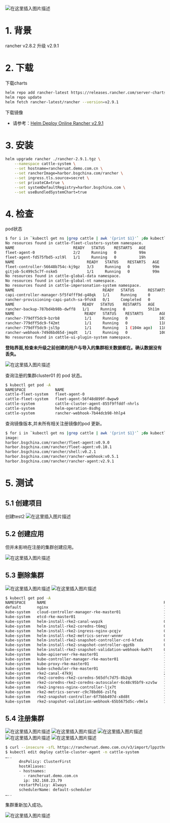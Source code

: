 ![在这里插入图片描述](https://i-blog.csdnimg.cn/direct/ed3355ec38a348a4bdc516cc65e761e3.jpeg#pic_center)



# 1. 背景

rancher v2.8.2 升级 v2.9.1



# 2. 下载

下载charts
```bash
helm repo add rancher-latest https://releases.rancher.com/server-charts/latest
helm repo update
helm fetch rancher-latest/rancher --version=v2.9.1
```


下载镜像

- 请参考：[Helm Deploy Online Rancher v2.9.1](https://blog.csdn.net/xixihahalelehehe/article/details/141889301)


# 3. 安装

```bash
helm upgrade rancher ./rancher-2.9.1.tgz \
    --namespace cattle-system \
    --set hostname=rancheruat.demo.com.cn \
    --set rancherImage=harbor.bsgchina.com/rancher \
    --set ingress.tls.source=secret \
    --set privateCA=true \
    --set systemDefaultRegistry=harbor.bsgchina.com \
    --set useBundledSystemChart=true
```


# 4. 检查
pod状态

```bash
$ for i in `kubectl get ns |grep cattle | awk '{print $1}'` ;do kubectl get pod -n $i ;done
No resources found in cattle-fleet-clusters-system namespace.
NAME                          READY   STATUS    RESTARTS   AGE
fleet-agent-0                 2/2     Running   0          99m
fleet-agent-fd575fbd5-xzl9l   1/1     Running   0          19h
NAME                                READY   STATUS    RESTARTS   AGE
fleet-controller-56648b754c-kj9gz   3/3     Running   0          99m
gitjob-5c499c5c7f-nskm5             1/1     Running   0          99m
No resources found in cattle-global-data namespace.
No resources found in cattle-global-nt namespace.
No resources found in cattle-impersonation-system namespace.
NAME                                       READY   STATUS      RESTARTS   AGE
capi-controller-manager-5f5f4fff9d-g48qk   1/1     Running     0          101m
rancher-provisioning-capi-patch-sa-9fsk8   0/1     Completed   0          107s
NAME                              READY   STATUS    RESTARTS   AGE
rancher-backup-787bd4b98b-dwff8   1/1     Running   0          5h11m
NAME                               READY   STATUS    RESTARTS       AGE
rancher-779dff5dc9-bzrb8           1/1     Running   0              103m
rancher-779dff5dc9-f42mt           1/1     Running   0              118m
rancher-779dff5dc9-jsl5p           1/1     Running   1 (104m ago)   118m
rancher-webhook-749d6bd65d-jmqdt   1/1     Running   0              100m
No resources found in cattle-ui-plugin-system namespace.
```



**登陆界面,检查未升级之前创建的用户与导入的集群相关数据都在。确认数据没有丢失。**

![在这里插入图片描述](https://i-blog.csdnimg.cn/direct/49447669a1894437866b61ae78d6fe4f.png)

查询注册的集群cluster01 的 pod 状态。

```bash
$ kubectl get pod -A
NAMESPACE             NAME                                                    READY   STATUS      RESTARTS      AGE
cattle-fleet-system   fleet-agent-0                                           0/2     Init:0/1    0             11m
cattle-fleet-system   fleet-agent-56f48d899f-8wpw9                            1/1     Running     0             101m
cattle-system         cattle-cluster-agent-855f9ffddf-nhrls                   1/1     Running     0             101m
cattle-system         helm-operation-8sdhg                                    0/2     Completed   0             30m
cattle-system         rancher-webhook-7b44dcb98-hhlp4                         1/1     Running     0             30m
```

查询镜像版本,并未所有相关注册镜像的pod 更新。

```bash
$ for i in `kubectl get ns |grep cattle | awk '{print $1}'` ;do kubectl get pod -n $i -oyaml |grep image: | awk '{print $2}' | sort -r | uniq;done
image:
harbor.bsgchina.com/rancher/fleet-agent:v0.9.0
harbor.bsgchina.com/rancher/fleet-agent:v0.10.1
harbor.bsgchina.com/rancher/shell:v0.2.1
harbor.bsgchina.com/rancher/rancher-webhook:v0.5.1
harbor.bsgchina.com/rancher/rancher-agent:v2.9.1
```

# 5. 测试

## 5.1 创建项目
创建test2
![在这里插入图片描述](https://i-blog.csdnimg.cn/direct/78166f29f9604a2a924b62cd4f70c3e4.png)



## 5.2 创建应用

但并未影响在注册的集群创建应用。

![在这里插入图片描述](https://i-blog.csdnimg.cn/direct/a1958dfeba604770960e0a4684e3456b.png)

## 5.3 删除集群

![在这里插入图片描述](https://i-blog.csdnimg.cn/direct/5d385c06589748e9b6101acaa93d3c72.png)
![在这里插入图片描述](https://i-blog.csdnimg.cn/direct/6aaa47cdb18744dda86a834963a3b328.png)


```bash
$ kubectl get pod -A
NAMESPACE     NAME                                                    READY   STATUS      RESTARTS      AGE
default       nginx                                                   1/1     Running     0             17h
kube-system   cloud-controller-manager-rke-master01                   1/1     Running     3 (37h ago)   218d
kube-system   etcd-rke-master01                                       1/1     Running     4             218d
kube-system   helm-install-rke2-canal-wvpzk                           0/1     Completed   0             218d
kube-system   helm-install-rke2-coredns-t6mqj                         0/1     Completed   0             218d
kube-system   helm-install-rke2-ingress-nginx-pcqjv                   0/1     Completed   0             218d
kube-system   helm-install-rke2-metrics-server-wnnmr                  0/1     Completed   0             218d
kube-system   helm-install-rke2-snapshot-controller-crd-kfxdx         0/1     Completed   0             218d
kube-system   helm-install-rke2-snapshot-controller-qgz6b             0/1     Completed   1             218d
kube-system   helm-install-rke2-snapshot-validation-webhook-kw97t     0/1     Completed   0             218d
kube-system   kube-apiserver-rke-master01                             1/1     Running     1             218d
kube-system   kube-controller-manager-rke-master01                    1/1     Running     3 (37h ago)   218d
kube-system   kube-proxy-rke-master01                                 1/1     Running     2 (37h ago)   37h
kube-system   kube-scheduler-rke-master01                             1/1     Running     1 (37h ago)   218d
kube-system   rke2-canal-47k9j                                        2/2     Running     2 (37h ago)   218d
kube-system   rke2-coredns-rke2-coredns-565dfc7d75-8b2qk              1/1     Running     1 (37h ago)   218d
kube-system   rke2-coredns-rke2-coredns-autoscaler-6c48c95bf9-xzv5w   1/1     Running     1 (37h ago)   218d
kube-system   rke2-ingress-nginx-controller-ljx7t                     1/1     Running     1 (37h ago)   218d
kube-system   rke2-metrics-server-c9c78bd66-zslfq                     1/1     Running     1 (37h ago)   218d
kube-system   rke2-snapshot-controller-6f7bbb497d-x8d8t               1/1     Running     1 (37h ago)   218d
kube-system   rke2-snapshot-validation-webhook-65b5675d5c-v9mlx       1/1     Running     1 (37h ago)   218d
```

## 5.4 注册集群


![在这里插入图片描述](https://i-blog.csdnimg.cn/direct/548f6e959ec54adab1ca6e1a5a138e93.png)
![在这里插入图片描述](https://i-blog.csdnimg.cn/direct/158f724ee56144e0bb701feeb974b223.png)
![在这里插入图片描述](https://i-blog.csdnimg.cn/direct/46ad27342baa4a1c851cf226c516810f.png)
![在这里插入图片描述](https://i-blog.csdnimg.cn/direct/80d8785ab0084ea6bc604af095ecad80.png)
![在这里插入图片描述](https://i-blog.csdnimg.cn/direct/55ff0f64be9c437b9ef9a0902e2e06e3.png)

```bash
$ curl --insecure -sfL https://rancheruat.demo.com.cn/v3/import/lppzthqddjmx427dhd8ggdv6ddfc2gzrrg9r2rf7bk66hjlkmg22m5_c-m-8m97ngwv.yaml | kubectl apply -f -
$ kubectl edit deploy cattle-cluster-agent -n cattle-system
…..
      dnsPolicy: ClusterFirst
      hostAliases:
      - hostnames:
        - rancheruat.demo.com.cn
        ip: 192.168.23.79
      restartPolicy: Always
      schedulerName: default-scheduler
…..
```

集群重新加入成功。

![在这里插入图片描述](https://i-blog.csdnimg.cn/direct/c06b5972f9ab491988d4dc58e40fe0be.png)

